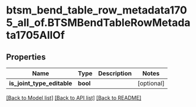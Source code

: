 # btsm_bend_table_row_metadata1705_all_of.BTSMBendTableRowMetadata1705AllOf

## Properties
Name | Type | Description | Notes
------------ | ------------- | ------------- | -------------
**is_joint_type_editable** | **bool** |  | [optional] 

[[Back to Model list]](../README.md#documentation-for-models) [[Back to API list]](../README.md#documentation-for-api-endpoints) [[Back to README]](../README.md)


